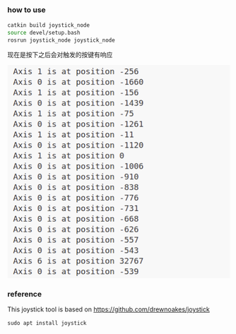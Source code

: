 ### how to use
```bash
catkin build joystick_node
source devel/setup.bash
rosrun joystick_node joystick_node
```


现在是按下之后会对触发的按键有响应

![alt text](image.png)

### reference
This joystick tool is based on https://github.com/drewnoakes/joystick

```
sudo apt install joystick
```